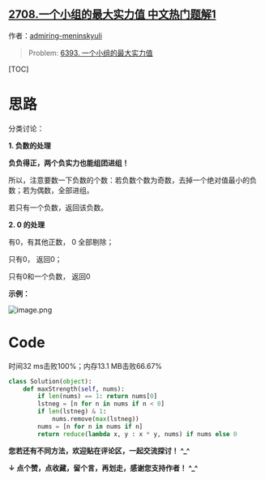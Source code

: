 ## [2708.一个小组的最大实力值 中文热门题解1](https://leetcode.cn/problems/maximum-strength-of-a-group/solutions/100000/tan-xin-fen-lei-tao-lun-zhu-yi-fu-shu-he-a548)

作者：[admiring-meninskyuli](https://leetcode.cn/u/admiring-meninskyuli)

> Problem: [6393. 一个小组的最大实力值](https://leetcode.cn/problems/maximum-strength-of-a-group/description/)

[TOC]

# 思路

分类讨论：

**1. 负数的处理**

**负负得正，两个负实力也能组团进组！**

所以，注意要数一下负数的个数：若负数个数为奇数，去掉一个绝对值最小的负数；若为偶数，全部进组。

若只有一个负数，返回该负数。

**2. 0 的处理**

有0，有其他正数， 0 全部剔除；

只有0， 返回0；

只有0和一个负数， 返回0

**示例：**

![image.png](https://pic.leetcode.cn/1685296858-Htcjjn-image.png)


# Code

时间32 ms击败100%；内存13.1 MB击败66.67%

```Python []
class Solution(object):
    def maxStrength(self, nums):
        if len(nums) == 1: return nums[0]        
        lstneg = [n for n in nums if n < 0]
        if len(lstneg) & 1: 
            nums.remove(max(lstneg))
        nums = [n for n in nums if n]
        return reduce(lambda x, y : x * y, nums) if nums else 0        
```

**您若还有不同方法，欢迎贴在评论区，一起交流探讨！ ^_^**

**↓ 点个赞，点收藏，留个言，再划走，感谢您支持作者！ ^_^**
